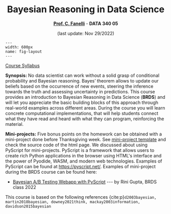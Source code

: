 <center>

# Bayesian Reasoning in Data Science

<b>[Prof. C. Fanelli](https://www.cristianofanelli.com)</b> - <b>DATA 340 05</b>


(last update: Nov 29/2022)

</center>

<!-- It does not go in-depth into any particular topic - check out [the Jupyter Book documentation](https://jupyterbook.org) for more information. -->

```{figure} ./images/Bayes_intro.jpeg
---
width: 600px
name: fig-layout
---
```

[Course Syllabus](https://drive.google.com/file/d/1v0z9SQH-rRYnu0bRlw2BndeN7m6WfJLy/view?usp=sharing)

<b>Synopsis: </b> No data scientist can work without a solid grasp of conditional probability and Bayesian reasoning. Bayes’ theorem allows to update our beliefs based on the occurrence of new events, steering the inference towards the truth and assessing uncertainty in predictions. This course provides an introduction to Bayesian Reasoning in Data Science (<b>BRDS</b>) and will let you appreciate the basic building blocks of this approach through real-world examples across different areas. During the course you will learn concrete computational implementations, that will help students connect what they have read and heard with what they can program, reinforcing the material.

<b>Mini-projects:</b> Five bonus points on the homework can be obtained with a mini-project done before Thanksgiving week. See [mini-project template](https://cfteach.github.io/pyscr/) and check the source code of the html page. We discussed about using PyScript for mini-projects. PyScript is a framework that allows users to create rich Python applications in the browser using HTML's interface and the power of Pyodide, WASM, and modern web technologies. Examples of PyScript can be found at https://pyscript.net/. Examples of mini-project during the BRDS course can be found here:
- [Bayesian A/B Testing Webapp with PyScript](https://cfteach.github.io/brds/bayesian_A_B_testing_mini_project.html) --- by Rini Gupta, BRDS class 2022


This course is based on the following references {cite:p}`d2003bayesian, martin2018bayesian, downey2021think, mackay2003information, davidson2015bayesian`


```{tableofcontents}
```
